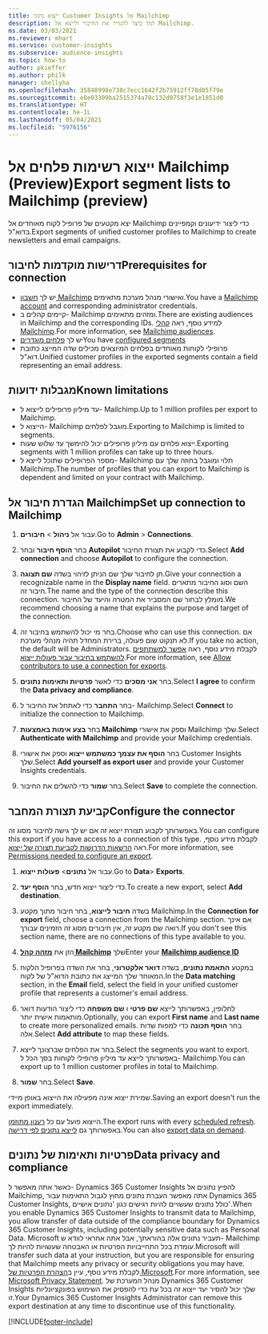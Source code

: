 ```yaml
---
title: ייצוא נתוני Customer Insights אל Mailchimp
description: למד כיצד להגדיר את החיבור ולייצא אל Mailchimp.
ms.date: 03/03/2021
ms.reviewer: mhart
ms.service: customer-insights
ms.subservice: audience-insights
ms.topic: how-to
author: pkieffer
ms.author: philk
manager: shellyha
ms.openlocfilehash: 35848998e738c7ecc1642f2b75912ff78d85f79e
ms.sourcegitcommit: e8e03309ba2515374a70c132d0758f3e1e1851d0
ms.translationtype: HT
ms.contentlocale: he-IL
ms.lasthandoff: 05/04/2021
ms.locfileid: "5976156"
---
```

# <a name="export-segment-lists-to-mailchimp-preview"></a><span data-ttu-id="ea58b-103">ייצוא רשימות פלחים אל Mailchimp‏ (Preview)</span><span class="sxs-lookup"><span data-stu-id="ea58b-103">Export segment lists to Mailchimp (preview)</span></span>

<span data-ttu-id="ea58b-104">יצא מקטעים של פרופיל לקוח מאוחדים אל Mailchimp כדי ליצור ידיעונים וקמפיינים בדוא"ל.</span><span class="sxs-lookup"><span data-stu-id="ea58b-104">Export segments of unified customer profiles to Mailchimp to create newsletters and email campaigns.</span></span>

## <a name="prerequisites-for-connection"></a><span data-ttu-id="ea58b-105">דרישות מוקדמות לחיבור</span><span class="sxs-lookup"><span data-stu-id="ea58b-105">Prerequisites for connection</span></span>

-   <span data-ttu-id="ea58b-106">יש לך [חשבון Mailchimp](https://mailchimp.com/) ואישורי מנהל מערכת מתאימים.</span><span class="sxs-lookup"><span data-stu-id="ea58b-106">You have a [Mailchimp account](https://mailchimp.com/) and corresponding administrator credentials.</span></span>
-   <span data-ttu-id="ea58b-107">קיימים קהלים ב- Mailchimp ומזהים מתאימים.</span><span class="sxs-lookup"><span data-stu-id="ea58b-107">There are existing audiences in Mailchimp and the corresponding IDs.</span></span> <span data-ttu-id="ea58b-108">למידע נוסף, ראה [קהלי Mailchimp](https://mailchimp.com/help/create-audience/).</span><span class="sxs-lookup"><span data-stu-id="ea58b-108">For more information, see [Mailchimp audiences](https://mailchimp.com/help/create-audience/).</span></span>
-   <span data-ttu-id="ea58b-109">יש לך [פלחים מוגדרים](segments.md)</span><span class="sxs-lookup"><span data-stu-id="ea58b-109">You have [configured segments](segments.md)</span></span>
-   <span data-ttu-id="ea58b-110">פרופילי לקוחות מאוחדים בפלחים המיוצאים מכילים שדה המייצג כתובת דוא"ל.</span><span class="sxs-lookup"><span data-stu-id="ea58b-110">Unified customer profiles in the exported segments contain a field representing an email address.</span></span>

## <a name="known-limitations"></a><span data-ttu-id="ea58b-111">מגבלות ידועות</span><span class="sxs-lookup"><span data-stu-id="ea58b-111">Known limitations</span></span>

- <span data-ttu-id="ea58b-112">עד מיליון פרופילים לייצוא ל- Mailchimp.</span><span class="sxs-lookup"><span data-stu-id="ea58b-112">Up to 1 million profiles per export to Mailchimp.</span></span>
- <span data-ttu-id="ea58b-113">הייצוא ל- Mailchimp מוגבל לפלחים.</span><span class="sxs-lookup"><span data-stu-id="ea58b-113">Exporting to Mailchimp is limited to segments.</span></span>
- <span data-ttu-id="ea58b-114">ייצוא פלחים עם מיליון פרופילים יכול להימשך עד שלוש שעות.</span><span class="sxs-lookup"><span data-stu-id="ea58b-114">Exporting segments with 1 million profiles can take up to three hours.</span></span> 
- <span data-ttu-id="ea58b-115">מספר הפרופילים שתוכל לייצא ל- Mailchimp תלוי ומוגבל בחוזה שלך עם Mailchimp.</span><span class="sxs-lookup"><span data-stu-id="ea58b-115">The number of profiles that you can export to Mailchimp is dependent and limited on your contract with Mailchimp.</span></span>

## <a name="set-up-connection-to-mailchimp"></a><span data-ttu-id="ea58b-116">הגדרת חיבור אל Mailchimp</span><span class="sxs-lookup"><span data-stu-id="ea58b-116">Set up connection to Mailchimp</span></span>

1. <span data-ttu-id="ea58b-117">עבור אל **ניהול** > **חיבורים**.</span><span class="sxs-lookup"><span data-stu-id="ea58b-117">Go to **Admin** > **Connections**.</span></span>

1. <span data-ttu-id="ea58b-118">בחר **הוסף חיבור** ובחר **Autopilot** כדי לקבוע את תצורת החיבור.</span><span class="sxs-lookup"><span data-stu-id="ea58b-118">Select **Add connection** and choose **Autopilot** to configure the connection.</span></span>

1. <span data-ttu-id="ea58b-119">תן לחיבור שלך שם הניתן לזיהוי בשדה **שם תצוגה**.</span><span class="sxs-lookup"><span data-stu-id="ea58b-119">Give your connection a recognizable name in the **Display name** field.</span></span> <span data-ttu-id="ea58b-120">השם וסוג החיבור מתארים חיבור זה.</span><span class="sxs-lookup"><span data-stu-id="ea58b-120">The name and the type of the connection describe this connection.</span></span> <span data-ttu-id="ea58b-121">מומלץ לבחור שם המסביר את המטרה והיעד של החיבור.</span><span class="sxs-lookup"><span data-stu-id="ea58b-121">We recommend choosing a name that explains the purpose and target of the connection.</span></span>

1. <span data-ttu-id="ea58b-122">בחר מי יכול להשתמש בחיבור זה.</span><span class="sxs-lookup"><span data-stu-id="ea58b-122">Choose who can use this connection.</span></span> <span data-ttu-id="ea58b-123">אם לא תנקוט שום פעולה, ברירת המחדל תהיה מנהלי מערכת.</span><span class="sxs-lookup"><span data-stu-id="ea58b-123">If you take no action, the default will be Administrators.</span></span> <span data-ttu-id="ea58b-124">לקבלת מידע נוסף, ראה [אפשר למשתתפים להשתמש בחיבור עבור פעולות ייצוא](connections.md#allow-contributors-to-use-a-connection-for-exports).</span><span class="sxs-lookup"><span data-stu-id="ea58b-124">For more information, see [Allow contributors to use a connection for exports](connections.md#allow-contributors-to-use-a-connection-for-exports).</span></span>

1. <span data-ttu-id="ea58b-125">בחר **אני מסכים** כדי לאשר **פרטיות ותאימות נתונים**.</span><span class="sxs-lookup"><span data-stu-id="ea58b-125">Select **I agree** to confirm the **Data privacy and compliance**.</span></span>

1. <span data-ttu-id="ea58b-126">בחר **התחבר** כדי לאתחל את החיבור ל- Mailchimp.</span><span class="sxs-lookup"><span data-stu-id="ea58b-126">Select **Connect** to initialize the connection to Mailchimp.</span></span>

1. <span data-ttu-id="ea58b-127">בחר **בצע אימות באמצעות Mailchimp** וספק את אישורי Mailchimp שלך.</span><span class="sxs-lookup"><span data-stu-id="ea58b-127">Select **Authenticate with Mailchimp** and provide your Mailchimp credentials.</span></span>

1. <span data-ttu-id="ea58b-128">בחר **הוסף את עצמך כמשתמש ייצוא** וספק את אישורי Customer Insights שלך.</span><span class="sxs-lookup"><span data-stu-id="ea58b-128">Select **Add yourself as export user** and provide your Customer Insights credentials.</span></span>

1. <span data-ttu-id="ea58b-129">בחר **שמור** כדי להשלים את החיבור.</span><span class="sxs-lookup"><span data-stu-id="ea58b-129">Select **Save** to complete the connection.</span></span> 

## <a name="configure-the-connector"></a><span data-ttu-id="ea58b-130">קביעת תצורת המחבר</span><span class="sxs-lookup"><span data-stu-id="ea58b-130">Configure the connector</span></span>

<span data-ttu-id="ea58b-131">באפשרותך לקבוע תצורת ייצוא זה אם יש לך גישה לחיבור מסוג זה.</span><span class="sxs-lookup"><span data-stu-id="ea58b-131">You can configure this export if you have access to a connection of this type.</span></span> <span data-ttu-id="ea58b-132">לקבלת מידע נוסף, ראה [הרשאות הדרושות לקביעת תצורה של ייצוא](export-destinations.md#set-up-a-new-export).</span><span class="sxs-lookup"><span data-stu-id="ea58b-132">For more information, see [Permissions needed to configure an export](export-destinations.md#set-up-a-new-export).</span></span>

1. <span data-ttu-id="ea58b-133">עבור אל **נתונים**> **פעולות ייצוא**.</span><span class="sxs-lookup"><span data-stu-id="ea58b-133">Go to **Data**> **Exports**.</span></span>

1. <span data-ttu-id="ea58b-134">כדי ליצור ייצוא חדש, בחר **הוסף יעד**.</span><span class="sxs-lookup"><span data-stu-id="ea58b-134">To create a new export, select **Add destination**.</span></span>

1. <span data-ttu-id="ea58b-135">בשדה **חיבור לייצוא**, בחר חיבור מתוך מקטע Mailchimp.</span><span class="sxs-lookup"><span data-stu-id="ea58b-135">In the **Connection for export** field, choose a connection from the Mailchimp section.</span></span> <span data-ttu-id="ea58b-136">אם אינך רואה שם מקטע זה, אין חיבורים מסוג זה הזמינים עבורך.</span><span class="sxs-lookup"><span data-stu-id="ea58b-136">If you don't see this section name, there are no connections of this type available to you.</span></span>

1. <span data-ttu-id="ea58b-137">הזן את **[מזהה קהל Mailchimp](https://mailchimp.com/help/find-audience-id/)** שלך</span><span class="sxs-lookup"><span data-stu-id="ea58b-137">Enter your **[Mailchimp audience ID](https://mailchimp.com/help/find-audience-id/)**</span></span>

3. <span data-ttu-id="ea58b-138">במקטע **התאמת נתונים**, בשדה **דואר אלקטרוני**, בחר את השדה בפרופיל הלקוח המאוחד שלך המייצג את כתובת הדוא"ל של לקוח.</span><span class="sxs-lookup"><span data-stu-id="ea58b-138">In the **Data matching** section, in the **Email** field, select the field in your unified customer profile that represents a customer's email address.</span></span> 

1. <span data-ttu-id="ea58b-139">לחלופין, באפשרותך לייצא **שם פרטי** ו **שם משפחה** כדי ליצור הודעות דואר מותאמות אישית יותר.</span><span class="sxs-lookup"><span data-stu-id="ea58b-139">Optionally, you can export **First name** and **Last name** to create more personalized emails.</span></span> <span data-ttu-id="ea58b-140">בחר **הוסף תכונה** כדי למפות שדות אלה.</span><span class="sxs-lookup"><span data-stu-id="ea58b-140">Select **Add attribute** to map these fields.</span></span>

1. <span data-ttu-id="ea58b-141">בחר את הפלחים שברצונך לייצא.</span><span class="sxs-lookup"><span data-stu-id="ea58b-141">Select the segments you want to export.</span></span> <span data-ttu-id="ea58b-142">באפשרותך לייצא עד מיליון פרופילי לקוחות בסך הכל ל- Mailchimp.</span><span class="sxs-lookup"><span data-stu-id="ea58b-142">You can export up to 1 million customer profiles in total to Mailchimp.</span></span>

1. <span data-ttu-id="ea58b-143">בחר **שמור**.</span><span class="sxs-lookup"><span data-stu-id="ea58b-143">Select **Save**.</span></span>

<span data-ttu-id="ea58b-144">שמירת ייצוא אינה מפעילה את הייצוא באופן מיידי.</span><span class="sxs-lookup"><span data-stu-id="ea58b-144">Saving an export doesn't run the export immediately.</span></span>

<span data-ttu-id="ea58b-145">הייצוא פועל עם כל [רענון מתוזמן](system.md#schedule-tab).</span><span class="sxs-lookup"><span data-stu-id="ea58b-145">The export runs with every [scheduled refresh](system.md#schedule-tab).</span></span> <span data-ttu-id="ea58b-146">באפשרותך גם [לייצא נתונים לפי דרישה](export-destinations.md#run-exports-on-demand).</span><span class="sxs-lookup"><span data-stu-id="ea58b-146">You can also [export data on demand](export-destinations.md#run-exports-on-demand).</span></span> 

## <a name="data-privacy-and-compliance"></a><span data-ttu-id="ea58b-147">פרטיות ותאימות של נתונים</span><span class="sxs-lookup"><span data-stu-id="ea58b-147">Data privacy and compliance</span></span>

<span data-ttu-id="ea58b-148">כאשר אתה מאפשר ל- Dynamics 365 Customer Insights להפיץ נתונים אל Mailchimp, אתה מאפשר העברת נתונים מחוץ לגבול התאימות עבור Dynamics 365 Customer Insights, כולל נתונים שעשויים להיות רגישים כגון 'נתונים אישיים'.</span><span class="sxs-lookup"><span data-stu-id="ea58b-148">When you enable Dynamics 365 Customer Insights to transmit data to Mailchimp, you allow transfer of data outside of the compliance boundary for Dynamics 365 Customer Insights, including potentially sensitive data such as Personal Data.</span></span> <span data-ttu-id="ea58b-149">Microsoft תעביר נתונים אלה בהוראתך, אבל אתה אחראי לוודא ש- Mailchimp עומדת בכל התחייבויות הפרטיות או האבטחה שעשויות להיות לך.</span><span class="sxs-lookup"><span data-stu-id="ea58b-149">Microsoft will transfer such data at your instruction, but you are responsible for ensuring that Mailchimp meets any privacy or security obligations you may have.</span></span> <span data-ttu-id="ea58b-150">לקבלת מידע נוסף, עיין ב[הצהרת הפרטיות של Microsoft](https://go.microsoft.com/fwlink/?linkid=396732).</span><span class="sxs-lookup"><span data-stu-id="ea58b-150">For more information, see [Microsoft Privacy Statement](https://go.microsoft.com/fwlink/?linkid=396732).</span></span>
<span data-ttu-id="ea58b-151">מנהל המערכת של Dynamics 365 Customer Insights שלך יכול להסיר יעד ייצוא זה בכל עת כדי להפסיק את השימוש בפונקציונליות זו.</span><span class="sxs-lookup"><span data-stu-id="ea58b-151">Your Dynamics 365 Customer Insights Administrator can remove this export destination at any time to discontinue use of this functionality.</span></span>

[!INCLUDE[footer-include](../includes/footer-banner.md)]
